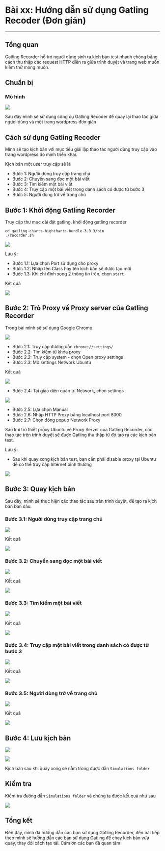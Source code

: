 # Bài xx: Hướng dẫn sử dụng Gatling Recoder (Đơn giản)
---
## Tổng quan

Gatling Recorder hỗ trợ người dùng sinh ra kịch bản test nhanh chóng bằng cách thu thập các request HTTP diễn ra giữa trình duyệt và trang web muốn kiếm thử mong muốn.

## Chuẩn bị

### Mô hình

![](/images/su-dung-gatling-recorder/galing-mohinh.png)


Sau đây mình sẽ sử dụng công cụ Gatling Recoder để  quay lại thao tác giữa người dùng và một trang wordpress đơn giản

## Cách sử dụng Gatling Recoder

Mình sẽ tạo kịch bản với mục tiêu giải lập thao tác người dùng truy cập vào trang wordpress do mình triển khai.

Kịch bản một user truy cập sẽ là

- Bước 1: Người dùng truy cập trang chủ
- Bước 2: Chuyển sang đọc một bài viết
- Bước 3: Tìm kiếm một bài viết
- Bước 4: Truy cập một bài viết trong danh sách có được từ bước 3
- Bước 5: Người dùng trở về trang chủ

## Bước 1: Khởi động Gatling Recorder

Truy cập thư mục cài đặt gatling, khởi động gatling recorder

```
cd gatling-charts-highcharts-bundle-3.0.3/bin
./recorder.sh 
```

![](/images/su-dung-gatling-recorder/pic1.png)

Lưu ý:

- Bước 1.1: Lựa chọn Port sử dụng cho proxy
- Bước 1.2: Nhập tên Class hay tên kịch bản sẽ được tạo mới
- Bước 1.3: Khi chỉ định xong 2 thông tin trên, chọn `start`

Kết quả

![](/images/su-dung-gatling-recorder/pic2.png)

## Bước 2: Trỏ Proxy về Proxy server của Gatling Recorder

Trong bài mình sẽ sử dụng Google Chrome

![](/images/su-dung-gatling-recorder/pic3.png)

- Bước 2.1: Truy cập đường dẫn `chrome://settings/`
- Bước 2.2: Tìm kiếm từ khóa proxy
- Bước 2.2: Truy cập system - chọn Open proxy settings
- Bước 2.3: Mở settings Network Ubuntu

Kết quả

![](/images/su-dung-gatling-recorder/pic4.png)

- Bước 2.4: Tại giao diện quản trị Network, chọn settings

![](/images/su-dung-gatling-recorder/pic5.png)

- Bước 2.5: Lựa chọn Manual
- Bước 2.6: Nhập HTTP Proxy bằng localhost port 8000
- Bước 2.7: Chọn đóng popup Network Proxy

Sau khi trỏ thiết proxy Ubuntu về Proxy Server của Gatling Recorder, các thao tác trên trình duyệt sẽ được Gatling thu thập từ đó tạo ra các kịch bản test.

Lưu ý:
- Sau khi quay xong kịch bản test, bạn cần phải disable proxy tại Ubuntu để có thể truy cập Internet bình thường

![](/images/su-dung-gatling-recorder/pic6.png)

## Bước 3: Quay kịch bản

Sau đây, mình sẽ thực hiện các thao tác sau trên trình duyệt, để tạo ra kịch bản ban đầu.

### Bước 3.1: Người dùng truy cập trang chủ

![](/images/su-dung-gatling-recorder/pic7.png)

Kết quả

![](/images/su-dung-gatling-recorder/pic8.png)

### Bước 3.2: Chuyển sang đọc một bài viết

![](/images/su-dung-gatling-recorder/pic9.png)

Kết quả

![](/images/su-dung-gatling-recorder/pic9.png)

### Bước 3.3: Tìm kiếm một bài viết

![](/images/su-dung-gatling-recorder/pic10.png)

Kết quả

![](/images/su-dung-gatling-recorder/pic11.png)

### Bước 3.4: Truy cập một bài viết trong danh sách có được từ bước 3

![](/images/su-dung-gatling-recorder/pic12.png)

Kết quả

![](/images/su-dung-gatling-recorder/pic13.png)

### Bước 3.5: Người dùng trở về trang chủ

![](/images/su-dung-gatling-recorder/pic14.png)

Kết quả

![](/images/su-dung-gatling-recorder/pic15.png)

## Bước 4: Lưu kịch bản

![](/images/su-dung-gatling-recorder/pic16.png)

![](/images/su-dung-gatling-recorder/pic17.png)

Kịch bản sau khi quay xong sẽ nằm trong được dẫn `Simulations folder`

## Kiểm tra

Kiểm tra đường dẫn `Simulations folder` và chúng ta được kết quả như sau

![](/images/su-dung-gatling-recorder/pic18.png)

## Tổng kết

Đến đây, mình đã hướng dẫn các bạn sử dụng Gatling Recorder, đến bài tiếp theo mình sẽ hướng dẫn các bạn sử dụng Gatling để chạy kịch bản vừa quay, thay đổi cách tạo tải. Cám ơn các bạn đã quan tâm

